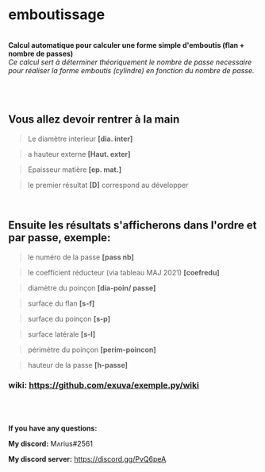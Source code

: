 # emboutissage
<br/>**Calcul automatique pour calculer une forme simple d'emboutis (flan + nombre de passes)** <br/>
*Ce calcul sert à déterminer théoriquement le nombre de passe necessaire pour réaliser la forme emboutis (cylindre) en fonction du nombre de passe.*
<br/>



<br/><br/>
## __**Vous allez devoir rentrer à la main**__

>Le diamètre interieur **[dia. inter]** 

>a hauteur externe **[Haut. exter]**

>Epaisseur matière **[ep. mat.]**

>le premier résultat **[D]** correspond au développer

<addr><addr><br/>
## **Ensuite les résultats s'afficherons dans l'ordre et par passe, exemple:**
  
  >le numéro de la passe **[pass nb]**
  
  >le coefficient réducteur (via tableau MAJ 2021)  **[coefredu]**
  
  >diamètre du poinçon  **[dia-poin/ passe]**
  
  >surface du flan  **[s-f]**
  
  >surface du poinçon **[s-p]**  
  
  >surface latérale **[s-l]**
  
  >périmètre du poinçon **[perim-poincon]**
  
  >hauteur de la passe **[h-passe]**
  
### wiki: https://github.com/exuva/exemple.py/wiki

<br/><br/><br/>
**If you have any questions:**
  
**My discord:** Mʌrius#2561
  
**My discord server:** https://discord.gg/PvQ6peA
